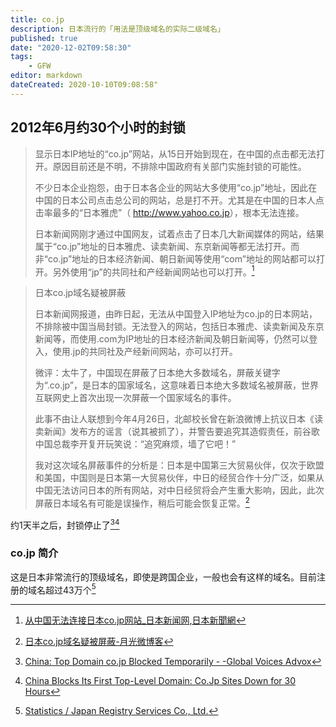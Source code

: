 ```yaml
---
title: co.jp
description: 日本流行的「用法是顶级域名的实际二级域名」
published: true
date: "2020-12-02T09:58:30"
tags:
    - GFW
editor: markdown
dateCreated: 2020-10-10T09:08:58"
---
```


## 2012年6月约30个小时的封锁

> 显示日本IP地址的“co.jp”网站，从15日开始到现在，在中国的点击都无法打开。原因目前还是不明，不排除中国政府有关部门实施封锁的可能性。
>
> 不少日本企业抱怨，由于日本各企业的网站大多使用“co.jp”地址，因此在中国的日本公司点击总公司的网站，总是打不开。尤其是在中国的日本人点击率最多的“日本雅虎”（ <http://www.yahoo.co.jp>），根本无法连接。
>
> 日本新闻网刚才通过中国网友，试着点击了日本几大新闻媒体的网站，结果属于“co.jp”地址的日本雅虎、读卖新闻、东京新闻等都无法打开。而非“co.jp”地址的日本经济新闻、朝日新闻等使用“com”地址的网站都可以打开。另外使用“jp”的共同社和产经新闻网站也可以打开。[^13213]

[^13213]: [从中国无法连接日本co.jp网站_日本新闻网,日本新聞網](https://web.archive.org/web/20120619202942/http://www.ribenxinwen.com/html/d/201206/16-13213.html)

> 日本co.jp域名疑被屏蔽
>
> 日本新闻网报道，由昨日起，无法从中国登入IP地址为co.jp的日本网站，不排除被中国当局封锁。无法登入的网站，包括日本雅虎、读卖新闻及东京新闻等，而使用.com为IP地址的日本经济新闻及朝日新闻等，仍然可以登入，使用.jp的共同社及产经新间网站，亦可以打开。
>
> 微评：太牛了，中国现在屏蔽了日本绝大多数域名，屏蔽关键字为“.co.jp”，是日本的国家域名，这意味着日本绝大多数域名被屏蔽，世界互联网史上首次出现一次屏蔽一个国家域名的事件。
>
> 此事不由让人联想到今年4月26日，北邮校长曾在新浪微博上抗议日本《读卖新闻》发布方的谣言（说其被抓了），并警告要追究其造假责任，前谷歌中国总裁李开复开玩笑说：“追究麻烦，墙了它吧！”
>
> 我对这次域名屏蔽事件的分析是：日本是中国第三大贸易伙伴，仅次于欧盟和美国，中国则是日本第一大贸易伙伴，中日的经贸合作十分广泛，如果从中国无法访问日本的所有网站，对中日经贸将会产生重大影响，因此，此次屏蔽日本域名有可能是误操作，稍后可能会恢复正常。[^1183]

[^1183]: [日本co.jp域名疑被屏蔽-月光微博客](https://web.archive.org/web/20160318140600/http://www.williamlong.info/blog/archives/1183.html)

约1天半之后，封锁停止了[^345][^2012]

[^345]: [China: Top Domain co.jp Blocked Temporarily - -Global Voices Advox](https://web.archive.org/web/20160520204658/https://advox.globalvoices.org/2012/06/18/china-top-domain-co-jp-blocked-temporarily/)

[^2012]: [China Blocks Its First Top-Level Domain: Co.Jp Sites Down for 30 Hours](https://web.archive.org/web/20200813010336/https://thenextweb.com/asia/2012/06/18/chinas-great-firewall-blocks-its-first-top-level-domain-as-co-jp-sites-go-down-for-30-hours/)

### co.jp 简介

这是日本非常流行的顶级域名，即使是跨国企业，一般也会有这样的域名。目前注册的域名超过43万个[^jprs]

[^jprs]: [Statistics / Japan Registry Services Co., Ltd.](https://web.archive.org/web/20201007021450/https://jprs.co.jp/en/stat/)
